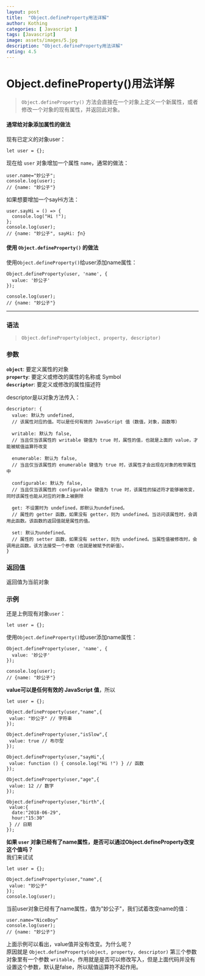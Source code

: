 ```yaml
---
layout: post
title:  "Object.defineProperty用法详解"
author: Kothing
categories: [ Javascript ]
tags: [Javascript]
image: assets/images/5.jpg
description: "Object.defineProperty用法详解"
rating: 4.5
---
```


# Object.defineProperty()用法详解
> `Object.defineProperty()` 方法会直接在一个对象上定义一个新属性，或者修改一个对象的现有属性，并返回此对象。

#### 通常给对象添加属性的做法

现有已定义的对象user：
```
let user = {};
```
现在给 `user` 对象增加一个属性 `name`，通常的做法：
```
user.name="妙公子";
console.log(user);
// {name: "妙公子"}
```
如果想要增加一个sayHi方法：
```
user.sayHi = () => {
  console.log("Hi !");
};
console.log(user);
// {name: "妙公子", sayHi: ƒn}
```

#### 使用 `Object.defineProperty()` 的做法
使用`Object.defineProperty()`给user添加name属性：
```
Object.defineProperty(user, 'name', {
  value: '妙公子'
});

console.log(user);
// {name: "妙公子"}
```
---

### 语法
> `Object.defineProperty(object, property, descriptor)`

### 参数
**`object`**: 要定义属性的对象  
**`property`**: 要定义或修改的属性的名称或 Symbol   
**`descriptor`**: 要定义或修改的属性描述符  

descriptor是以对象方法传入：  
```
descriptor: {  
  value: 默认为 undefined,  
  // 该属性对应的值。可以是任何有效的 JavaScript 值（数值，对象，函数等）
  
  writable: 默认为 false,  
  // 当且仅当该属性的 writable 键值为 true 时，属性的值，也就是上面的 value，才能被赋值运算符改变
  
  enumerable: 默认为 false,  
  // 当且仅当该属性的 enumerable 键值为 true 时，该属性才会出现在对象的枚举属性中
  
  configurable: 默认为 false,  
  // 当且仅当该属性的 configurable 键值为 true 时，该属性的描述符才能够被改变，同时该属性也能从对应的对象上被删除
  
  get: 不设置时为 undefined，即默认为undefined。  
  // 属性的 getter 函数，如果没有 getter，则为 undefined。当访问该属性时，会调用此函数。该函数的返回值就是属性的值。
  
  set: 默认为undefined。  
  // 属性的 setter 函数，如果没有 setter，则为 undefined。当属性值被修改时，会调用此函数。该方法接受一个参数（也就是被赋予的新值）。
}
```

### 返回值
返回值为当前对象

### 示例

还是上例现有对象`user`：
```
let user = {};
```

使用`Object.defineProperty()`给user添加name属性：
```
Object.defineProperty(user, 'name', {
  value: '妙公子'
});

console.log(user);
// {name: "妙公子"}
```

**value可以是任何有效的 JavaScript 值**，所以
```
let user = {};

Object.defineProperty(user,"name",{
 value: "妙公子" // 字符串
});

Object.defineProperty(user,"isSlow",{
 value: true // 布尔型
});

Object.defineProperty(user,"sayHi",{
 value: function () { console.log("Hi !") } // 函数
});

Object.defineProperty(user,"age",{
 value: 12 // 数字
});

Object.defineProperty(user,"birth",{
 value:{
  date:"2018-06-29",
  hour:"15:30"
 } // 日期
});
```

**如果 `user` 对象已经有了name属性，是否可以通过Object.defineProperty改变这个值吗？**  
我们来试试
```
let user = {};

Object.defineProperty(user,"name",{
 value: "妙公子"
});
console.log(user);
```
当前user对象已经有了name属性，值为"妙公子"，我们试着改变name的值：
```
user.name="NiceBoy"
console.log(user);
// {name: "妙公子"}
```
上面示例可以看出，value值并没有改变。为什么呢？  
原因就是 `Object.defineProperty(object, property, descriptor)` 第三个参数对象里有一个参数 `writable`，作用就是是否可以修改写入，但是上面代码并没有设置这个参数，默认是false，所以赋值运算符不起作用。
